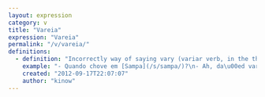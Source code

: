 ```yaml
---
layout: expression
category: v
title: "Vareia"
expression: "Vareia"
permalink: "/v/vareia/"
definitions:
  - definition: "Incorrectly way of saying vary (variar verb, in the third person of singular). Sometimes it can be used to make fun of something or someone too."
    example: "- Quando chove em [Sampa](/s/sampa/)?\n- Ah, da\u00ed vareia."
    created: "2012-09-17T22:07:07"
    author: "kinow"
---
```

